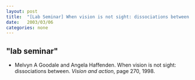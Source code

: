 ```yaml
---
layout: post
title:  "[Lab Seminar] When vision is not sight: dissociations between vision and action "
date:   2003/03/06
categories: none
---
```



 
 



<h2>"lab seminar"</h2>
<!-- BEGIN BIBLIOGRAPHY references -->
<!--
    DO NOT MODIFY THIS BIBLIOGRAPHY BY HAND!  IT IS MAINTAINED AUTOMATICALLY!
    YOUR CHANGES WILL BE LOST THE NEXT TIME IT IS UPDATED!
--> 
<!-- Generated by: /home/yschoe/nn/tex/bib2html/bib2html -d references bib2html.aux bib2html.tmp -->
<UL>

<!-- Authors: Goodale Melvyn A and Haffenden Angela -->
<LI><A NAME="goodale1998vision">Melvyn</A>&nbsp;A
  Goodale and Angela Haffenden.
When vision is not sight: dissociations between.
<CITE>Vision and action</CITE>, page 270, 1998.

</LI></UL>

<!-- END BIBLIOGRAPHY references -->


 

